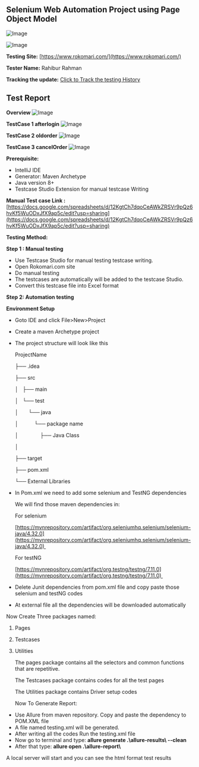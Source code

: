 ## Selenium Web Automation Project using Page Object Model

![Image](https://github.com/user-attachments/assets/906af1cd-783e-4825-89b4-34484240099c)

![Image](https://github.com/user-attachments/assets/35be090b-b3a4-416b-aaa7-fc17ee98dd1a)


**Testing Site:** [https://www.rokomari.com/](https://www.rokomari.com/) 

**Tester Name:** Rahibur Rahman

**Tracking the update:** [Click to Track the testing History ](https://docs.google.com/document/d/1jK6JC78hgNvRjVl-b5xbqPZpBVi41WunchVnhRaZ2vc/edit?usp=sharing)

## Test Report

**Overview**
![Image](https://github.com/user-attachments/assets/c15d3b15-7e0d-4682-bafe-0178bcd39c18)

**TestCase 1 afterlogin**
![Image](https://github.com/user-attachments/assets/73877662-29d7-41e7-85d0-f9321319d18f)

**TestCase 2 oldorder**
![Image](https://github.com/user-attachments/assets/525aca7f-c238-4757-b373-7ed977b48e63)

**TestCase 3 cancelOrder**
![Image](https://github.com/user-attachments/assets/fe9cd31d-6276-4232-8a55-7e728cd63aac)


**Prerequisite:** 

* IntelliJ IDE  
* Generator: Maven Archetype  
* Java version 8+  
* Testcase Studio Extension for manual testcase Writing

**Manual Test case Link :** [https://docs.google.com/spreadsheets/d/12KgtCh7dqoCeAWkZRSVr9pQz6hvKf5WuODxJfX9ap5c/edit?usp=sharing](https://docs.google.com/spreadsheets/d/12KgtCh7dqoCeAWkZRSVr9pQz6hvKf5WuODxJfX9ap5c/edit?usp=sharing) 

**Testing Method:**

**Step 1 : Manual testing**

* Use Testcase Studio for manual testing testcase writing.   
* Open Rokomari.com site  
* Do manual testing   
* The testcases are automatically will be added to the testcase Studio.  
* Convert this testcase file into Excel format

**Step 2: Automation testing**

**Environment Setup**

* Goto IDE and click File\>New\>Project  
* Create a maven Archetype project  
* The project structure will look like this

  ProjectName

  ├── .idea

  ├── src

  │   ├── main

  │   └── test

  │       └── java

  │           └── package name

  │               ├── Java Class

  │               

  ├── target

  ├── pom.xml

  └── External Libraries


* In Pom.xml we need to add some selenium and TestNG dependencies

  We will find those maven dependencies in: 

  For selenium

  [https://mvnrepository.com/artifact/org.seleniumhq.selenium/selenium-java/4.32.0](https://mvnrepository.com/artifact/org.seleniumhq.selenium/selenium-java/4.32.0) 

  For testNG

  [https://mvnrepository.com/artifact/org.testng/testng/7.11.0](https://mvnrepository.com/artifact/org.testng/testng/7.11.0) 	


* Delete Junit dependencies from pom.xml file and copy paste those selenium and testNG codes

* At external file all the dependencies will be downloaded automatically


  
Now Create Three packages named:

1. Pages  
2. Testcases  
3. Utilities

   The pages package contains all the selectors and common functions that are repetitive.

   The Testcases package contains codes for all the test pages

   The Utilities package contains Driver setup codes

   

   Now To Generate Report:

   

* Use Allure from maven repository. Copy and paste the dependency to POM.XML file   
* A file named testing.xml will be generated.  
* After writing all the codes Run the testing.xml file  
* Now go to terminal and type: **allure generate .\\allure-results\\ \--clean**  
* After that type: **allure open .\\allure-report\\**


A local server will start and you can see the html format test results

 

